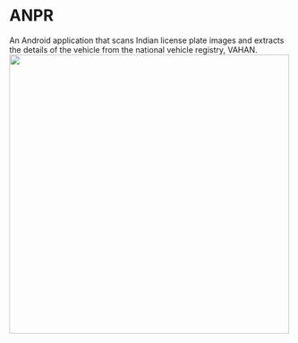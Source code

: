 # ANPR
An Android application that scans Indian license plate images and extracts the details of the vehicle from the national vehicle registry, VAHAN.
<img src="https://user-images.githubusercontent.com/81788169/124381452-51e9e480-dce0-11eb-8a7e-be483d1d0fe1.gif" height="500">

